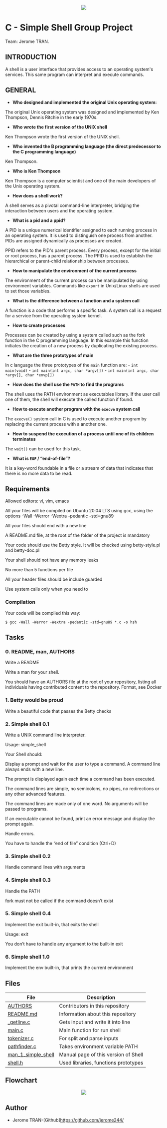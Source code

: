 <p align="center"><img src="https://github.com/jerome244/holbertonschool-simple_shell/blob/main/img/images.png"></p>

# C - Simple Shell Group Project
Team: Jerome TRAN.

## INTRODUCTION
A shell is a user interface that provides access to an operating system's services. This same program can interpret and execute commands.

## GENERAL
- **Who designed and implemented the original Unix operating system:**

The original Unix operating system was designed and implemented by Ken Thompson, Dennis Ritchie in the early 1970s.

- **Who wrote the first version of the UNIX shell**

Ken Thompson wrote the first version of the UNIX shell.

- **Who invented the B programming language (the direct predecessor to the C programming language)**

Ken Thompson.

- **Who is Ken Thompson**

Ken Thompson is a computer scientist and one of the main developers of the Unix operating system.

- **How does a shell work?**

A shell serves as a pivotal command-line interpreter, bridging the interaction between users and the operating system.

- **What is a pid and a ppid?**

A PID is a unique numerical identifier assigned to each running process in an operating system.
It is used to distinguish one process from another.
PIDs are assigned dynamically as processes are created.

PPID refers to the PID's parent process. Every process, except for the initial or root process, has a parent process.
The PPID is used to establish the hierarchical or parent-child relationship between processes.


- **How to manipulate the environment of the current process**

The environment of the current process can be manipulated by using environment variables. Commands like `export` in Unix/Linux shells are used to set those variables.

- **What is the difference between a function and a system call**

A function is a code that performs a specific task. A system call is a request for a service from the operating system kernel.

- **How to create processes**

Processes can be created by using a system called such as the fork function in the C programming language. In this example this function initiates the creation of a new process by duplicating the existing process.

- **What are the three prototypes of main**

In c language the three prototypes of the `main` function are:
    - `int main(void)`
    - `int main(int argc, char *argv[])`
    - `int main(int argc, char *argv[], char *envp[])`

- **How does the shell use the `PATH` to find the programs**

The shell uses the PATH environment as executables library. If the user call one of them, the shell will execute the called function if found.

- **How to execute another program with the `execve` system call**

The `execve()` system call in C is used to execute another program by replacing the current process with a another one.

- **How to suspend the execution of a process until one of its children terminates**

The `wait()` can be used for this task.

- **What is `EOF` / “end-of-file”?**

It is a key-word foundable in a file or a stream of data that indicates that there is no more data to be read.

## Requirements

Allowed editors: vi, vim, emacs

All your files will be compiled on Ubuntu 20.04 LTS using gcc, using the options -Wall -Werror -Wextra -pedantic -std=gnu89

All your files should end with a new line

A README.md file, at the root of the folder of the project is mandatory

Your code should use the Betty style. It will be checked using betty-style.pl and betty-doc.pl

Your shell should not have any memory leaks

No more than 5 functions per file

All your header files should be include guarded

Use system calls only when you need to 


### Compilation

Your code will be compiled this way:

```
$ gcc -Wall -Werror -Wextra -pedantic -std=gnu89 *.c -o hsh

```

## Tasks

### 0. README, man, AUTHORS
Write a README

Write a man for your shell.

You should have an AUTHORS file at the root of your repository, listing all individuals having contributed content to the repository. Format, see Docker

### 1. Betty would be proud
Write a beautiful code that passes the Betty checks

### 2. Simple shell 0.1
Write a UNIX command line interpreter.

Usage: simple_shell

Your Shell should:

Display a prompt and wait for the user to type a command. A command line always ends with a new line.

The prompt is displayed again each time a command has been executed.

The command lines are simple, no semicolons, no pipes, no redirections or any other advanced features.

The command lines are made only of one word. No arguments will be passed to programs.

If an executable cannot be found, print an error message and display the prompt again.

Handle errors.

You have to handle the “end of file” condition (Ctrl+D)

### 3. Simple shell 0.2
Handle command lines with arguments

### 4. Simple shell 0.3

Handle the PATH

fork must not be called if the command doesn’t exist
### 5. Simple shell 0.4

Implement the exit built-in, that exits the shell

Usage: exit

You don’t have to handle any argument to the built-in exit

### 6. Simple shell 1.0

Implement the env built-in, that prints the current environment

## Files

|File|Description|
|---|---|
|[AUTHORS](https://github.com/jerome244/holbertonschool-simple_shell/blob/master/AUTHORS)|Contributors in this repository|
|[README.md](https://github.com/jerome244/holbertonschool-simple_shell/blob/master/README.md)|Information about this repository|
|[_getline.c](https://github.com/jerome244/holbertonschool-simple_shell/blob/master/_getline.c)|Gets input and write it into line|
|[main.c](https://github.com/jerome244/holbertonschool-simple_shell/blob/master/main.c)|Main function for run shell|
|[tokenizer.c](https://github.com/jerome244/holbertonschool-simple_shell/blob/master/tokenizer.c)|For split and parse inputs|
|[pathfinder.c](https://github.com/jerome244/holbertonschool-simple_shell/blob/master/pathfinder.c)|Takes environment variable PATH|
|[man_1_simple_shell](https://github.com/jerome244/holbertonschool-simple_shell/blob/master/man_1_simple_shell)|Manual page of this version of Shell|
|[shell.h](https://github.com/jerome244/holbertonschool-simple_shell/blob/master/shell.h)|Used libraries, functions prototypes|

## Flowchart

<p align="center"><img src="https://github.com/jerome244/holbertonschool-simple_shell/blob/master/img/flowchart.png"></p>

## Author
*	Jerome TRAN-[Github]https://github.com/jerome244/
